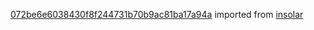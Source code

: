 [072be6e6038430f8f244731b70b9ac81ba17a94a](https://github.com/insolar/insolar/commit/072be6e6038430f8f244731b70b9ac81ba17a94a) imported from [insolar](https://github.com/insolar/insolar)
